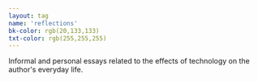 ```yaml
---
layout: tag
name: 'reflections'
bk-color: rgb(20,133,133)
txt-color: rgb(255,255,255)
---
```

Informal and personal essays related to the effects of technology on the author's everyday life.